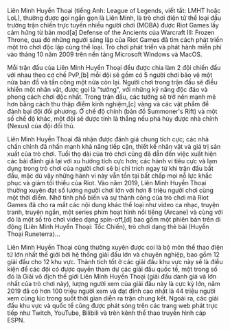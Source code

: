 Liên Minh Huyền Thoại (tiếng Anh: League of Legends, viết tắt: LMHT hoặc LoL), thường được gọi ngắn gọn là Liên Minh, là trò chơi điện tử thể loại đấu trường trận chiến trực tuyến nhiều người chơi (MOBA) được Riot Games lấy cảm hứng từ bản mod[a] Defense of the Ancients của Warcraft III: Frozen Throne, qua đó những người sáng lập của Riot Games đã tìm cách phát triển một trò chơi độc lập cùng thể loại. Trò chơi phát triển và phát hành miễn phí vào tháng 10 năm 2009 trên nền tảng Microsoft Windows và MacOS.

Mỗi trận đấu của Liên Minh Huyền Thoại đều được chia làm 2 đội chiến đấu với nhau theo cơ chế PvP,[b] mỗi đội sẽ gồm có 5 người chơi bảo vệ một nửa bản đồ và tấn công một nửa còn lại. Người chơi trong trận đấu sẽ điều khiển một nhân vật, được gọi là "tướng", với những kỹ năng độc đáo và phong cách chơi độc nhất. Trong trận đấu, các tướng sẽ trở nên mạnh mẽ hơn bằng cách thu thập điểm kinh nghiệm,[c] vàng và các vật phẩm để đánh bại đội đối phương. Ở chế độ chính (bản đồ Summoner's Rift) và một số chế độ khác, một đội sẽ được tính là thắng nếu phá hủy được nhà chính (Nexus) của đội đối thủ.

Liên Minh Huyền Thoại đã nhận được đánh giá chung tích cực; các nhà chấn chỉnh đã nhấn mạnh khả năng tiếp cận, thiết kế nhân vật và giá trị sản xuất của trò chơi. Tuổi thọ dài của trò chơi cũng đã dẫn đến việc xuất hiện các bài đánh giá lại với xu hướng tích cực hơn; các hành vi tiêu cực và lạm dụng trong trò chơi của người chơi sẽ bị chỉ trích ngay từ khi trận đấu bắt đầu, mặc dù vậy những hành vi này vẫn tồn tại bất chấp mọi nỗ lực khắc phục và giảm tối thiểu của Riot. Vào năm 2019, Liên Minh Huyền Thoại thường xuyên đạt số lượng người chơi lớn với hơn 8 triệu người chơi cùng một thời điểm. Nhờ tính phổ biến và sự thành công của trò chơi mà Riot Games đã cho ra mắt các nội dung khác thể loại như video ca nhạc, truyện tranh, truyện ngắn, một series phim hoạt hình nổi tiếng (Arcane) và cùng với đó là một số trò chơi video dạng spin-off,[d] bao gồm một phiên bản trên di động (Liên Minh Huyền Thoại: Tốc Chiến), trò chơi dạng thẻ bài (Huyền Thoại Runeterra)...

Liên Minh Huyền Thoại cũng thường xuyên được coi là bộ môn thể thao điện tử lớn nhất thế giới bởi hệ thống giải đấu lớn và chuyên nghiệp, bao gồm 12 giải đấu cho 12 khu vực. Thành tích tốt ở các giải đấu khu vực này sẽ là điều kiện để các đội có được quyền tham dự các giải đấu quốc tế, một trong số đó là Giải vô địch thế giới Liên Minh Huyền Thoại (giải đấu danh giá và lớn nhất của trò chơi này), lượng người xem của giải đấu này là cực kỳ lớn, năm 2019 đã có hơn 100 triệu người xem và đạt đỉnh cao nhất là 44 triệu người xem cùng lúc trong suốt thời gian diễn ra trận chung kết. Ngoài ra, các giải đấu khu vực và quốc tế cũng được phát sóng trên các trang web phát trực tiếp như Twitch, YouTube, Bilibili và trên kênh thể thao truyền hình cáp ESPN.
